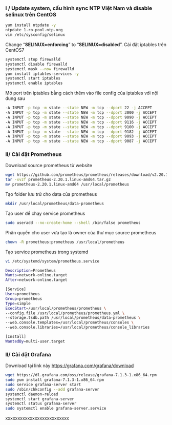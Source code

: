 ### I / Update system, cấu hình sync NTP Việt Nam và disable selinux trên CentOS
```bash
yum install ntpdate -y
ntpdate 1.ro.pool.ntp.org
vim /etc/sysconfig/selinux
```
Change “**SELINUX=enforcing**” to “**SELINUX=disabled**”.
Cài đặt iptables trên CentOS7
```bash
systemctl stop firewalld
systemctl disable firewalld
systemctl mask --now firewalld
yum install iptables-services -y
systemctl start iptables
systemctl enable iptables
```
Mở port trên iptables bằng cách thêm vào file config của iptables với nội dung sau
```bash
-A INPUT -p tcp -m state --state NEW -m tcp --dport 22 -j ACCEPT
-A INPUT -p tcp -m state --state NEW -m tcp --dport 3000 -j ACCEPT
-A INPUT -p tcp -m state --state NEW -m tcp --dport 9090 -j ACCEPT
-A INPUT -p tcp -m state --state NEW -m tcp --dport 9116 -j ACCEPT
-A INPUT -p tcp -m state --state NEW -m tcp --dport 9100 -j ACCEPT
-A INPUT -p tcp -m state --state NEW -m tcp --dport 9182 -j ACCEPT
-A INPUT -p tcp -m state --state NEW -m tcp --dport 9093 -j ACCEPT
-A INPUT -p tcp -m state --state NEW -m tcp --dport 9087 -j ACCEPT
```
### II/ Cài đặt Prometheus
Download source prometheus từ website
```bash
wget https://github.com/prometheus/prometheus/releases/download/v2.20.1/prometheus-2.20.1.linux-amd64.tar.gz
tar -xvzf prometheus-2.20.1.linux-amd64.tar.gz
mv prometheus-2.20.1.linux-amd64 /usr/local/prometheus
```
Tạo folder lưu trử cho data của prometheus
```bash
mkdir /usr/local/prometheus/data-prometheus
```
Tạo user để chạy service prometheus
```bash
sudo useradd --no-create-home --shell /bin/false prometheus
```
Phân quyền cho user vừa tạo là owner  của thư mục source prometheus
```bash
chown -R prometheus:prometheus /usr/local/prometheus
```

Tạo service prometheus trong systemd
```bash
vi /etc/systemd/system/prometheus.service
```

```bash
Description=Prometheus
Wants=network-online.target
After=network-online.target

[Service]
User=prometheus
Group=prometheus
Type=simple
ExecStart=/usr/local/prometheus/prometheus \
--config.file /usr/local/prometheus/prometheus.yml \
--storage.tsdb.path /usr/local/prometheus/data-prometheus \
--web.console.templates=/usr/local/prometheus/consoles \
--web.console.libraries=/usr/local/prometheus/console_libraries

[Install]
WantedBy=multi-user.target
```
### II/ Cài đặt Grafana
Download tại link này https://grafana.com/grafana/download
```bash
wget https://dl.grafana.com/oss/release/grafana-7.1.3-1.x86_64.rpm
sudo yum install grafana-7.1.3-1.x86_64.rpm
sudo service grafana-server start
sudo /sbin/chkconfig --add grafana-server
systemctl daemon-reload
systemctl start grafana-server
systemctl status grafana-server
sudo systemctl enable grafana-server.service
```
xxxxxxxxxxxxxxxxxxxxxxxxxx